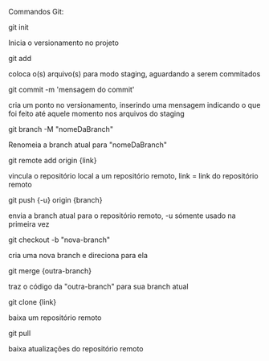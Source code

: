 Commandos Git:

git init

Inicia o versionamento no projeto

git add

coloca o(s) arquivo(s) para modo staging, aguardando a serem commitados

git commit -m 'mensagem do commit'

cria um ponto no versionamento, inserindo uma mensagem indicando o que foi feito até aquele momento nos arquivos do staging

git branch -M "nomeDaBranch"

Renomeia a branch atual para "nomeDaBranch"

git remote add origin {link}

vincula o repositório local a um repositório remoto, link = link do repositório remoto

git push {-u} origin {branch}

envia a branch atual para o repositório remoto, -u sómente usado na primeira vez

git checkout -b "nova-branch"

cria uma nova branch e direciona para ela

git merge {outra-branch}

traz o código da "outra-branch" para sua branch atual

git clone {link}

baixa um repositório remoto

git pull 

baixa atualizações do repositório remoto